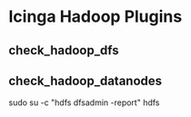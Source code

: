 # Icinga Hadoop Plugins

## check_hadoop_dfs

## check_hadoop_datanodes

sudo su -c "hdfs dfsadmin -report" hdfs 

